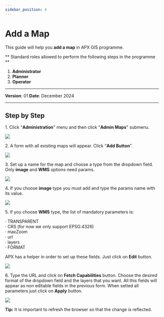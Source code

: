 ```yaml
---
sidebar_position: 4
---
```

# Add a Map

This guide will help you **add a map** in APX GIS programme.

** Standard roles allowed to perform the following steps in the programme **

1.	**Administrator**
2.  **Planner**
3.  **Operator**

------------

**Version**: 01
**Date**: December 2024

------------
## **Step by Step**

1\. Click "**Administration**" menu and then click "**Admin Maps**" submenu.

![](/img/3.Maps/create_map_1.png)

2\. A form with all existing maps will appear. Click "**Add Button**".

![](/img/3.Maps/create_map_2.png)

3\. Set up a name for the map and choose a type from the dropdown field. Only **image** and **WMS** options need params.

![](/img/3.Maps/create_map_3.png)

4\. If you choose **image** type you must add and type the params name with its value.

![](/img/3.Maps/create_map_4.png)

5\. If you choose **WMS** type, the list of mandatory parameters is:

· TRANSPARENT  
· CRS (for now we only support EPSG:4326)  
· maxZoom  
· url  
· layers  
· FORMAT  
  
APX has a helper in order to set up these fields. Just click on **Edit** button.

![](/img/3.Maps/create_map_5.png)


6\. Type the URL and click on **Fetch Capabilities** button. Choose the desired format of the dropdown field and the layers that you want. All this fields will appear as non editable fields in the previous form. When setted all parameters just click on **Apply** button.

![](/img/3.Maps/create_map_6.png)

**Tip:** It is important to refresh the browser so that the change is reflected.

